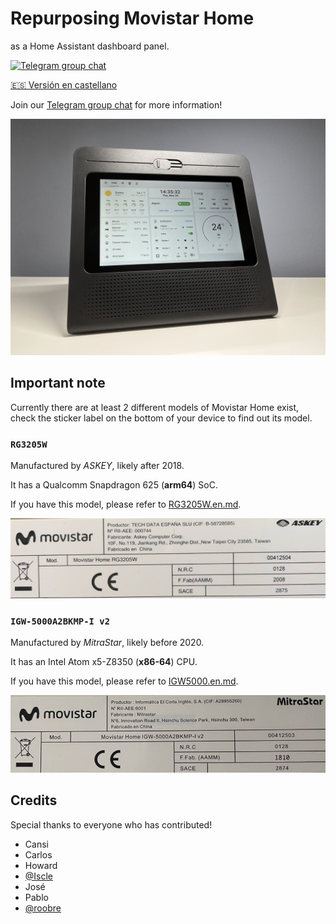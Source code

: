 # Repurposing Movistar Home

as a Home Assistant dashboard panel.

[![Telegram group chat](https://img.shields.io/badge/Telegram-Group-blue.svg?logo=telegram)](https://t.me/movistar_home_hacking)

[🇪🇸 Versión en castellano](README.md)

Join our [Telegram group chat](https://t.me/movistar_home_hacking) for more information!

![hass](img/hass.jpg)

## Important note

Currently there are at least 2 different models of Movistar Home exist, check the sticker label on the bottom of your device to find out its model.

### `RG3205W`

Manufactured by *ASKEY*, likely after 2018.

It has a Qualcomm Snapdragon 625 (**arm64**) SoC.

If you have this model, please refer to [RG3205W.en.md](RG3205W.en.md).

![label-RG3202W](img/label-RG3205W.jpg)

### `IGW-5000A2BKMP-I v2`

Manufactured by *MitraStar*, likely before 2020.

It has an Intel Atom x5-Z8350 (**x86-64**) CPU.

If you have this model, please refer to [IGW5000.en.md](IGW5000.en.md).

![label-IGW5000](img/label-IGW5000.jpg)

## Credits

Special thanks to everyone who has contributed!

- Cansi
- Carlos
- Howard
- [@Iscle](https://github.com/Iscle)
- José
- Pablo
- [@roobre](https://github.com/roobre)
